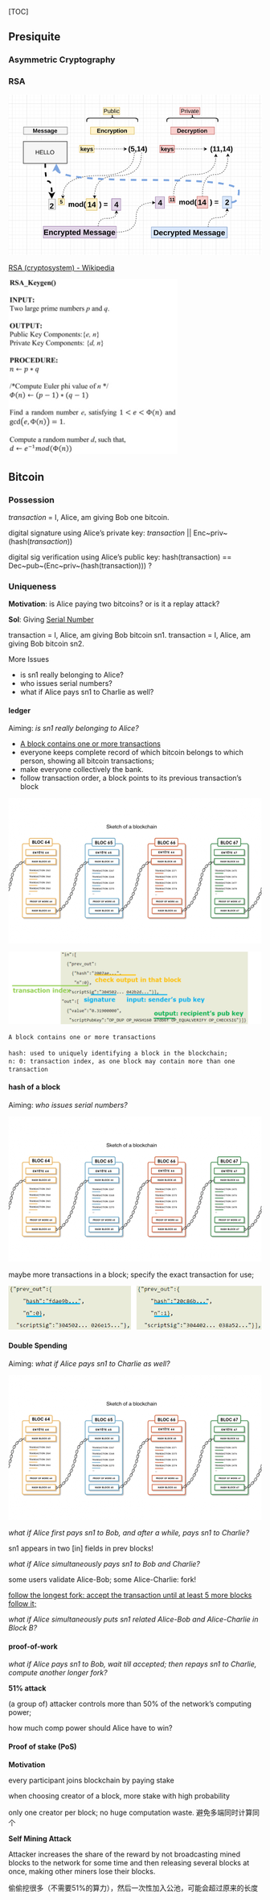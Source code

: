 [TOC]

## Presiquite

### Asymmetric Cryptography

### RSA

![](assets/image-20210303142754469.png)

[RSA (cryptosystem) - Wikipedia](https://en.wikipedia.org/wiki/RSA_(cryptosystem)#Key_generation)

<img src="assets/image-20210303142300966.png" style="zoom:50%;" />

## Bitcoin

### Possession

*transaction* = I, Alice, am giving Bob one bitcoin.

digital signature using Alice’s private key: *transaction* || Enc~priv~(hash(*transaction*))

digital sig verification using Alice’s public key: hash(transaction) == Dec~pub~(Enc~priv~(hash(transaction)))   ?

### Uniqueness

**Motivation**: is Alice paying two bitcoins? or is it a replay attack?

**Sol**: Giving <u>Serial Number</u>

transaction = I, Alice, am giving Bob bitcoin sn1.
transaction = I, Alice, am giving Bob bitcoin sn2.



More Issues

* is sn1 really belonging to Alice?
* who issues serial numbers?
* what if Alice pays sn1 to Charlie as well?



#### ledger

Aiming: *is sn1 really belonging to Alice?*



* <u>A block contains one or more transactions</u>
* everyone keeps complete record of which bitcoin belongs to which person, showing all bitcoin transactions;
* make everyone collectively the bank.
* follow transaction order, a block points to its previous transaction’s block



<img src="assets/image-20210303145859466.png"  />



![](assets/image-20210303145125890.png)

```
A block contains one or more transactions

hash: used to uniquely identifying a block in the blockchain;
n: 0: transaction index, as one block may contain more than one transaction
```





#### hash of a block

Aiming: *who issues serial numbers?*

<img src="assets/image-20210303145859466.png"  />

maybe more transactions in a block; specify the exact transaction for use;



![](assets/image-20210303150231837.png)

#### Double Spending

Aiming: *what if Alice pays sn1 to Charlie as well?*

<img src="assets/image-20210303145859466.png"  />

*what if Alice first pays sn1 to Bob, and after a while, pays sn1 to Charlie?*

sn1 appears in two [in] fields in prev blocks!



*what if Alice simultaneously pays sn1 to Bob and Charlie?*

some users validate Alice-Bob; some Alice-Charlie: fork!

<u>follow the longest fork: accept the transaction until at least 5 more blocks follow it;</u>



*what if Alice simultaneously puts sn1 related Alice-Bob and Alice-Charlie in Block B?*







#### proof-of-work

*what if Alice pays sn1 to Bob, wait till accepted; then repays sn1 to Charlie, compute another longer fork?*



**51% attack**

(a group of) attacker controls more than 50% of the network’s computing power;

how much comp power should Alice have to win?



#### Proof of stake (PoS)

**Motivation**

every participant joins blockchain by paying stake

when choosing creator of a block, more stake with high probability



only one creator per block; no huge computation waste. 避免多端同时计算同个



**Self Mining Attack**

Attacker increases the share of the reward by not broadcasting mined blocks to the network for some time and then releasing several blocks at once, making other miners lose their blocks.

偷偷挖很多（不需要51%的算力），然后一次性加入公池，可能会超过原来的长度

